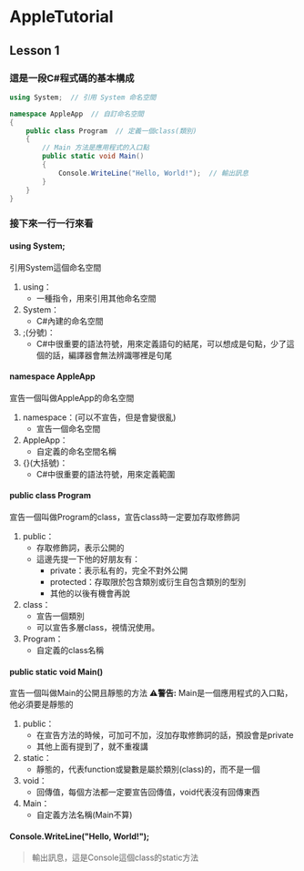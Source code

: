 # AppleTutorial

## Lesson 1

### 這是一段C#程式碼的基本構成

```csharp
using System;  // 引用 System 命名空間

namespace AppleApp  // 自訂命名空間
{
    public class Program  // 定義一個class(類別)
    {
        // Main 方法是應用程式的入口點
        public static void Main()
        {
            Console.WriteLine("Hello, World!");  // 輸出訊息
        }
    }
}
```

### 接下來一行一行來看

#### using System;
引用System這個命名空間
1. using：
   - 一種指令，用來引用其他命名空間
1. System：
   - C#內建的命名空間
1. ;(分號)：
   - C#中很重要的語法符號，用來定義語句的結尾，可以想成是句點，少了這個的話，編譯器會無法辨識哪裡是句尾

#### namespace AppleApp
宣告一個叫做AppleApp的命名空間
1. namespace：(可以不宣告，但是會變很亂)
   - 宣告一個命名空間
2. AppleApp：
   - 自定義的命名空間名稱
3. {}(大括號)：
   - C#中很重要的語法符號，用來定義範圍

#### public class Program
宣告一個叫做Program的class，宣告class時一定要加存取修飾詞
1. public：
   - 存取修飾詞，表示公開的
   - 這邊先提一下他的好朋友有：
      - private：表示私有的，完全不對外公開
      - protected：存取限於包含類別或衍生自包含類別的型別
      - 其他的以後有機會再說
2. class：
   - 宣告一個類別
   - 可以宣告多層class，視情況使用。
3. Program：
   - 自定義的class名稱

#### public static void Main()
宣告一個叫做Main的公開且靜態的方法
⚠️**警告:** Main是一個應用程式的入口點，他必須要是靜態的
1. public：
   - 在宣告方法的時候，可加可不加，沒加存取修飾詞的話，預設會是private
   - 其他上面有提到了，就不重複講
2. static：
   - 靜態的，代表function或變數是屬於類別(class)的，而不是一個
3. void：
   - 回傳值，每個方法都一定要宣告回傳值，void代表沒有回傳東西
4. Main：
   - 自定義方法名稱(Main不算)

#### Console.WriteLine("Hello, World!");
> 輸出訊息，這是Console這個class的static方法
